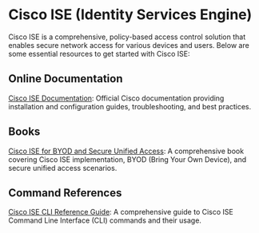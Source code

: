 # Cisco ISE (Identity Services Engine)
Cisco ISE is a comprehensive, policy-based access control solution that enables secure network access for various devices and users. Below are some essential resources to get started with Cisco ISE:

## Online Documentation
[Cisco ISE Documentation](https://www.cisco.com/c/en/us/support/security/identity-services-engine/products-installation-and-configuration-guides-list.html): Official Cisco documentation providing installation and configuration guides, troubleshooting, and best practices.

## Books
[Cisco ISE for BYOD and Secure Unified Access](https://github.com/imansadegh/Cisco/blob/5c185ef8db9b6895364f28c8d460f1ad603f610e/ISE/Book/Cisco%20ISE%20for%20BYOD%20and%20Secure%20Unified%20Access%202nd%20Edition_compressed-1-600.pdf): A comprehensive book covering Cisco ISE implementation, BYOD (Bring Your Own Device), and secure unified access scenarios.

## Command References
[Cisco ISE CLI Reference Guide](https://www.cisco.com/c/en/us/support/security/identity-services-engine/products-command-reference-list.html): A comprehensive guide to Cisco ISE Command Line Interface (CLI) commands and their usage.
